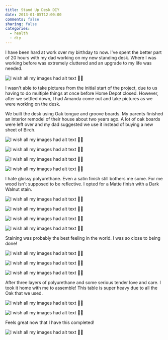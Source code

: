 ```yaml
---
title: Stand Up Desk DIY
date: 2013-01-05T12:00:00
comments: false
sharing: false
categories:
  - health
  - diy
---
```


I have been hard at work over my birthday to now. I've spent the better part of
20 hours with my dad working on my new standing desk. Where I was working before
was extremely cluttered and an upgrade to my life was needed.

![I wish all my images had alt text 🤦‍♂️](images/LwQee.jpg)

I wasn't able to take pictures from the initial start of the project, due to us
having to do multiple things at once before Home Depot closed. However, after we
settled down, I had Amanda come out and take pictures as we were working on the
desk.

We built the desk using Oak tongue and groove boards. My parents finished an
interior remodel of their house about two years ago. A lot of oak boards were
left over and my dad suggested we use it instead of buying a new sheet of Birch.

![I wish all my images had alt text 🤦‍♂️](images/jla9b.jpg)

![I wish all my images had alt text 🤦‍♂️](images/k4CXw.jpg)

![I wish all my images had alt text 🤦‍♂️](images/1zUfQ.jpg)

![I wish all my images had alt text 🤦‍♂️](images/RQaNk.jpg)

I hate glossy polyurethane. Even a satin finish still bothers me some. For me
wood isn't supposed to be reflective. I opted for a Matte finish with a Dark
Walnut stain.

![I wish all my images had alt text 🤦‍♂️](images/0yFAW.jpg)

![I wish all my images had alt text 🤦‍♂️](images/RQUhn.jpg)

![I wish all my images had alt text 🤦‍♂️](images/HHGGe.jpg)

![I wish all my images had alt text 🤦‍♂️](images/nVr5u.jpg)

Staining was probably the best feeling in the world. I was so close to being
done!

![I wish all my images had alt text 🤦‍♂️](images/Tsqdd.jpg)

![I wish all my images had alt text 🤦‍♂️](images/NdhGn.jpg)

![I wish all my images had alt text 🤦‍♂️](images/oUrDC.jpg)

After three layers of polyurethane and some serious tender love and care. I took
it home with me to assemble! This table is super heavy due to all the Oak that
we used.

![I wish all my images had alt text 🤦‍♂️](images/LfRHQ.jpg)

![I wish all my images had alt text 🤦‍♂️](images/W1Shg.jpg)

Feels great now that I have this completed!

![I wish all my images had alt text 🤦‍♂️](images/QJDWn.jpg)
